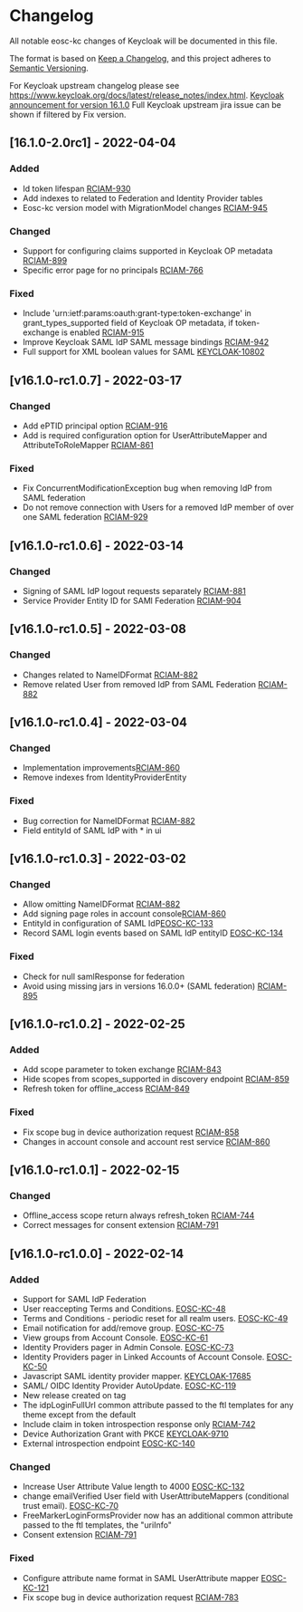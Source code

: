 # Changelog
All notable eosc-kc changes of Keycloak will be documented in this file.

The format is based on [Keep a Changelog](https://keepachangelog.com/en/1.0.0/),
and this project adheres to [Semantic Versioning](https://semver.org/spec/v2.0.0.html).

For Keycloak upstream changelog please see https://www.keycloak.org/docs/latest/release_notes/index.html.
[Keycloak announcement for version 16.1.0](https://www.keycloak.org/2021/12/keycloak-1610-released)
Full Keycloak upstream jira issue can be shown if filtered by Fix version. 

## [16.1.0-2.0rc1] - 2022-04-04
### Added
- Id token lifespan [RCIAM-930](https://jira.argo.grnet.gr/browse/RCIAM-930)
- Add indexes to related to Federation and Identity Provider tables 
- Eosc-kc version model with MigrationModel changes [RCIAM-945](https://jira.argo.grnet.gr/browse/RCIAM-945)
### Changed
- Support for configuring claims supported in Keycloak OP metadata [RCIAM-899](https://jira.argo.grnet.gr/browse/RCIAM-899)
- Specific error page for no principals [RCIAM-766](https://jira.argo.grnet.gr/browse/RCIAM-766)
### Fixed
- Include 'urn:ietf:params:oauth:grant-type:token-exchange' in grant_types_supported field of Keycloak OP metadata, if token-exchange is enabled [RCIAM-915](https://jira.argo.grnet.gr/browse/RCIAM-915)
- Improve Keycloak SAML IdP SAML message bindings [RCIAM-942](https://jira.argo.grnet.gr/browse/RCIAM-942)
- Full support for XML boolean values for SAML [KEYCLOAK-10802](https://github.com/keycloak/keycloak/issues/10802)

## [v16.1.0-rc1.0.7] - 2022-03-17
### Changed
- Add ePTID principal option [RCIAM-916](https://jira.argo.grnet.gr/browse/RCIAM-916)
- Add is required configuration option for UserAttributeMapper and AttributeToRoleMapper [RCIAM-861](https://jira.argo.grnet.gr/browse/RCIAM-861)

### Fixed
- Fix ConcurrentModificationException bug when removing IdP from SAML federation
- Do not remove connection with Users for a removed IdP member of over one SAML federation [RCIAM-929](https://jira.argo.grnet.gr/browse/RCIAM-929)

## [v16.1.0-rc1.0.6] - 2022-03-14
### Changed
- Signing of SAML IdP logout requests separately [RCIAM-881](https://jira.argo.grnet.gr/browse/RCIAM-881)
- Service Provider Entity ID for SAMl Federation [RCIAM-904](https://jira.argo.grnet.gr/browse/RCIAM-904)

## [v16.1.0-rc1.0.5] - 2022-03-08
### Changed
- Changes related to NameIDFormat [RCIAM-882](https://jira.argo.grnet.gr/browse/RCIAM-882)
- Remove related User from removed IdP from SAML Federation [RCIAM-882](https://jira.argo.grnet.gr/browse/RCIAM-882)

## [v16.1.0-rc1.0.4] - 2022-03-04
### Changed
- Implementation improvements[RCIAM-860](https://jira.argo.grnet.gr/browse/RCIAM-860)
- Remove indexes from IdentityProviderEntity
### Fixed
- Bug correction for NameIDFormat [RCIAM-882](https://jira.argo.grnet.gr/browse/RCIAM-882)
- Field entityId of SAML IdP with * in ui

## [v16.1.0-rc1.0.3] - 2022-03-02
### Changed
- Allow omitting NameIDFormat [RCIAM-882](https://jira.argo.grnet.gr/browse/RCIAM-882)
- Add signing page roles in account console[RCIAM-860](https://jira.argo.grnet.gr/browse/RCIAM-860)
- EntityId in configuration of SAML IdP[EOSC-KC-133](https://github.com/eosc-kc/keycloak/issues/133)
- Record SAML login events based on SAML IdP entityID [EOSC-KC-134](https://github.com/eosc-kc/keycloak/issues/134)
### Fixed
- Check for null samlResponse for federation
- Avoid using missing jars in versions 16.0.0+ (SAML federation) [RCIAM-895](https://jira.argo.grnet.gr/browse/RCIAM-895)

## [v16.1.0-rc1.0.2] - 2022-02-25
### Added
- Add scope parameter to token exchange [RCIAM-843](https://jira.argo.grnet.gr/browse/RCIAM-843)
- Hide scopes from scopes_supported in discovery endpoint [RCIAM-859](https://jira.argo.grnet.gr/browse/RCIAM-859)
- Refresh token for offline_access [RCIAM-849](https://jira.argo.grnet.gr/browse/RCIAM-849)
### Fixed
- Fix scope bug in device authorization request [RCIAM-858](https://jira.argo.grnet.gr/browse/RCIAM-858)
- Changes in account console and account rest service [RCIAM-860](https://jira.argo.grnet.gr/browse/RCIAM-860)

## [v16.1.0-rc1.0.1] - 2022-02-15
### Changed
- Offline_access scope return always refresh_token [RCIAM-744](https://jira.argo.grnet.gr/browse/RCIAM-744)
- Correct messages for consent extension [RCIAM-791](https://jira.argo.grnet.gr/browse/RCIAM-791)

## [v16.1.0-rc1.0.0] - 2022-02-14
### Added
- Support for SAML IdP Federation
- User reaccepting Terms and Conditions. [EOSC-KC-48](https://github.com/eosc-kc/keycloak/issues/48)
- Terms and Conditions - periodic reset for all realm users. [EOSC-KC-49](https://github.com/eosc-kc/keycloak/issues/49)
- Email notification for add/remove group. [EOSC-KC-75](https://github.com/eosc-kc/keycloak/issues/75)
- View groups from Account Console. [EOSC-KC-61](https://github.com/eosc-kc/keycloak/issues/61)
- Identity Providers pager in Admin Console. [EOSC-KC-73](https://github.com/eosc-kc/keycloak/issues/73)
- Identity Providers pager in Linked Accounts of Account Console. [EOSC-KC-50](https://github.com/eosc-kc/keycloak/issues/50)
- Javascript SAML identity provider mapper. [KEYCLOAK-17685](https://issues.redhat.com/browse/KEYCLOAK-17685)
- SAML/ OIDC Identity Provider AutoUpdate. [EOSC-KC-119](https://github.com/eosc-kc/keycloak/issues/119)
- New release created on tag
- The idpLoginFullUrl common attribute passed to the ftl templates for any theme except from the default
- Include claim in token introspection response only [RCIAM-742](https://jira.argo.grnet.gr/browse/RCIAM-742)
- Device Authorization Grant with PKCE [KEYCLOAK-9710](https://github.com/keycloak/keycloak/issues/9710)
- External introspection endpoint [EOSC-KC-140](https://github.com/eosc-kc/keycloak/issues/140)

### Changed
- Increase User Attribute Value length to 4000 [EOSC-KC-132](https://github.com/eosc-kc/keycloak/issues/132)
- change emailVerified User field with UserAttributeMappers (conditional trust email). [EOSC-KC-70](https://github.com/eosc-kc/keycloak/issues/70)
- FreeMarkerLoginFormsProvider now has an additional common attribute passed to the ftl templates, the "uriInfo"
- Consent extension [RCIAM-791](https://jira.argo.grnet.gr/browse/RCIAM-791)

### Fixed
- Configure attribute name format in SAML UserAttribute mapper [EOSC-KC-121](https://github.com/eosc-kc/keycloak/issues/121)
- Fix scope bug in device authorization request [RCIAM-783](https://jira.argo.grnet.gr/browse/RCIAM-783)
